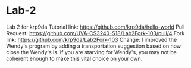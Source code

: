 # Lab-2
Lab 2 for krp9da
Tutorial link: https://github.com/krp9da/hello-world
Pull Request: https://github.com/UVA-CS3240-S18/Lab2Fork-103/pull/4
Fork link: https://github.com/krp9da/Lab2Fork-103
Change: I improved the Wendy's program by adding a transportation suggestion based on how close the Wendy's is. If you are starving for Wendy's, you may not be coherent enough to make this vital choice on your own.
